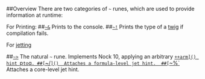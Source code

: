 ##Overview
There are two categories of `~` runes, which are used to provide information at runtime:

For Printing:
##[`~&`]()  Prints to the console.
##[`~!`]()  Prints the type of a [twig]() if compilation fails.

For [jetting]()

##[`~>`]()  The natural `~` rune. Implements Nock 10, applying an arbitrary [`++arm]() hint `p` to `q`.
##[`~/`]()  Attaches a formula-level jet hint. 
##[`~%`]()  Attaches a core-level jet hint.



